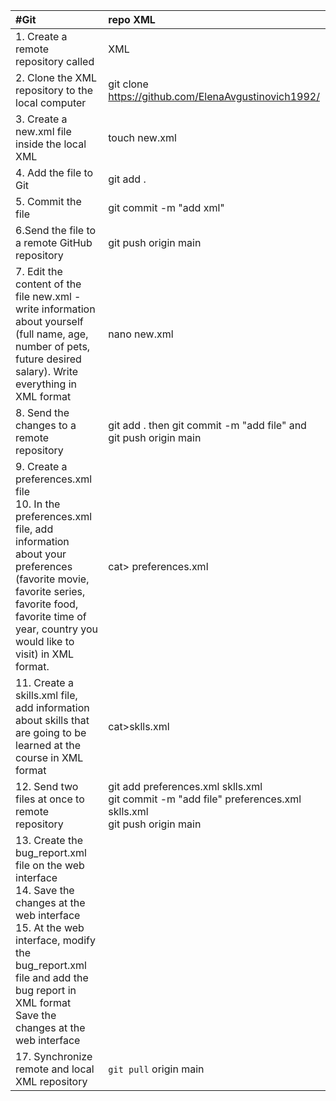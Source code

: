 
 #Git                                                                                                                                                                                                                                   | repo XML                                                                                                           |
:---------------------------------------------------------------------------------------------------------------------------------------------------------------------------------------------------------------------------------------|:-------------------------------------------------------------------------------------------------------------------
| 1. Create a remote repository called                                                                                                                                                                                                   | XML                                                                                                                |
| 2. Clone the XML repository to the local computer                                                                                                                                                                                      | git clone https://github.com/ElenaAvgustinovich1992/                                                               |
| 3. Create a new.xml file inside the local XML                                                                                                                                                                                          | touch new.xml                                                                                                      |
| 4. Add the file to Git                                                                                                                                                                                                                 | git add .                                                                                                          |
| 5. Commit the file                                                                                                                                                                                                                     | git commit -m "add xml"                                                                                            |
| 6.Send the file to a remote GitHub repository                                                                                                                                                                                          | git push origin main                                                                                               |
| 7. Edit the content of the file new.xml - write information about yourself (full name, age, number of pets, future desired salary). Write everything in XML format                                                                     | nano new.xml                                                                                                       |
| 8. Send the changes to a remote repository                                                                                                                                                                                             | git add .  then git commit -m "add file" and git push origin main                                                  |
| 9. Create a preferences.xml file <br/> 10. In the preferences.xml file, add information about your preferences (favorite movie, favorite series, favorite food, favorite time of year, country you would like to visit) in XML format. | cat> preferences.xml                                                                                               |  
| 11. Create a skills.xml file, add information about skills that are going to be learned at the course in XML format                                                                                                                    | cat>sklls.xml                                                                                                      |
| 12. Send two files at once to remote repository                                                                                                                                                                                        | git add preferences.xml sklls.xml<br/> git commit -m "add file" preferences.xml sklls.xml<br/>git push origin main |
| 13. Create the bug_report.xml file on the web interface<br/>14. Save the changes at the web interface<br/> 15. At the web interface, modify the bug_report.xml file and add the bug report in XML format<br/> Save the changes at the web interface|                                                                                                                    | 
| 17. Synchronize remote and local XML repository | ```git pull``` origin main                                                                                               |








